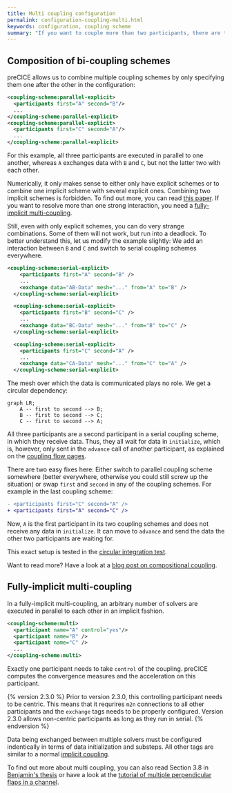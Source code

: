 ```yaml
---
title: Multi coupling configuration
permalink: configuration-coupling-multi.html
keywords: configuration, coupling scheme
summary: "If you want to couple more than two participants, there are two options: You can combine multiple normal coupling schemes (composition) or you can use a fully-implicit multi-coupling scheme. On this page, we explain both options."
---
```


## Composition of bi-coupling schemes

preCICE allows us to combine multiple coupling schemes by only specifying them one after the other in the configuration:

```xml
<coupling-scheme:parallel-explicit>
  <participants first="A" second="B"/>
  ...
</coupling-scheme:parallel-explicit>
<coupling-scheme:parallel-explicit>
  <participants first="C" second="A"/>
  ...
</coupling-scheme:parallel-explicit>
```

For this example, all three participants are executed in parallel to one another, whereas `A` exchanges data with `B` and `C`, but not the latter two with each other.

Numerically, it only makes sense to either only have explicit schemes or to combine one implicit scheme with several explicit ones. Combining two implicit schemes is forbidden. To find out more, you can read [this paper](https://doi.org/10.1007/s00466-014-1113-2). If you want to resolve more than one strong interaction, you need a [fully-implicit multi-coupling](configuration-coupling-multi.html#fully-implicit-multi-coupling).

Still, even with only explicit schemes, you can do very strange combinations. Some of them will not work, but run into a deadlock. To better understand this, let us modify the example slightly: We add an interaction between `B` and `C` and switch to serial coupling schemes everywhere.

```xml
<coupling-scheme:serial-explicit>
    <participants first="A" second="B" />
    ...
    <exchange data="AB-Data" mesh="..." from="A" to="B" />
  </coupling-scheme:serial-explicit>

  <coupling-scheme:serial-explicit>
    <participants first="B" second="C" />
    ...
    <exchange data="BC-Data" mesh="..." from="B" to="C" />
  </coupling-scheme:serial-explicit>

  <coupling-scheme:serial-explicit>
    <participants first="C" second="A" />
    ...
    <exchange data="CA-Data" mesh="..." from="C" to="A" />
  </coupling-scheme:serial-explicit>
```

The mesh over which the data is communicated plays no role. We get a circular dependency:

```mermaid
graph LR;
    A -- first to second --> B;
    B -- first to second --> C;
    C -- first to second --> A;
```

All three participants are a second participant in a serial coupling scheme, in which they receive data. Thus, they all wait for data in `initialize`, which is, however, only sent in the `advance` call of another participant, as explained on the [coupling flow pages](couple-your-code-coupling-flow.html).

There are two easy fixes here: Either switch to parallel coupling scheme somewhere (better everywhere, otherwise you could still screw up the situation) or swap `first` and `second` in any of the coupling schemes. For example in the last coupling scheme:

```diff
- <participants first="C" second="A" />
+ <participants first="A" second="C" />
```

Now, `A` is the first participant in its two coupling schemes and does not receive any data in `initialize`. It can move to `advance` and send the data the other two participants are waiting for.

This exact setup is tested in the [circular integration test](https://github.com/precice/precice/blob/develop/tests/serial/circular/Explicit.xml). 

Want to read more? Have a look at a [blog post on compositional coupling](https://precice.discourse.group/t/a-look-at-compositional-coupling-and-the-hotfix-v3-1-2/1992).

## Fully-implicit multi-coupling

In a fully-implicit multi-coupling, an arbitrary number of solvers are executed in parallel to each other in an implicit fashion.

```xml
<coupling-scheme:multi>
  <participant name="A" control="yes"/>
  <participant name="B" />
  <participant name="C" />
  ...
</coupling-scheme:multi>
```

Exactly one participant needs to take `control` of the coupling. preCICE computes the convergence measures and the acceleration on this participant.

{% version 2.3.0 %}
Prior to version 2.3.0, this controlling participant needs to be centric.
This means that it requrires `m2n` connections to all other participants and the `exchange` tags needs to be properly configured.
Version 2.3.0 allows non-centric participants as long as they run in serial.
{% endversion %}

Data being exchanged between multiple solvers must be configured indentically in terms of data initialization and substeps.
All other tags are similar to a normal [implicit coupling](configuration-coupling.html#implicit-coupling-schemes).

To find out more about multi coupling, you can also read Section 3.8 in [Benjamin's thesis](https://mediatum.ub.tum.de/doc/1320661/document.pdf) or have a look at the [tutorial of multiple perpendicular flaps in a channel](tutorials-multiple-perpendicular-flaps.html).
